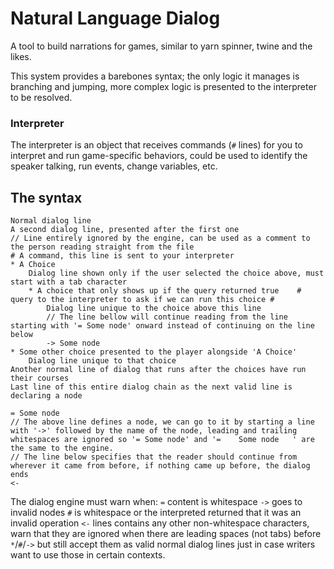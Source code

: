﻿# Natural Language Dialog

A tool to build narrations for games, similar to yarn spinner, twine and the likes.

This system provides a barebones syntax; the only logic it manages is branching and jumping, more complex logic is presented to the interpreter to be resolved.

### Interpreter

The interpreter is an object that receives commands (``#`` lines) for you to interpret and run game-specific behaviors, could be used to identify the speaker talking, run events, change variables, etc.

## The syntax

```
Normal dialog line
A second dialog line, presented after the first one
// Line entirely ignored by the engine, can be used as a comment to the person reading straight from the file
# A command, this line is sent to your interpreter
* A Choice
	Dialog line shown only if the user selected the choice above, must start with a tab character
	* A choice that only shows up if the query returned true    # query to the interpreter to ask if we can run this choice #
		Dialog line unique to the choice above this line
		// The line bellow will continue reading from the line starting with '= Some node' onward instead of continuing on the line below
		-> Some node
* Some other choice presented to the player alongside 'A Choice'
	Dialog line unique to that choice
Another normal line of dialog that runs after the choices have run their courses
Last line of this entire dialog chain as the next valid line is declaring a node

= Some node
// The above line defines a node, we can go to it by starting a line with '->' followed by the name of the node, leading and trailing whitespaces are ignored so '= Some node' and '=    Some node   ' are the same to the engine.
// The line below specifies that the reader should continue from wherever it came from before, if nothing came up before, the dialog ends
<- 
```

The dialog engine must warn when:
	``=`` content is whitespace
	``->`` goes to invalid nodes
	``#`` is whitespace or the interpreted returned that it was an invalid operation
	``<-`` lines contains any other non-whitespace characters, warn that they are ignored
	when there are leading spaces (not tabs) before ``*``/``#``/``->`` but still accept them as valid normal dialog lines just in case writers want to use those in certain contexts.